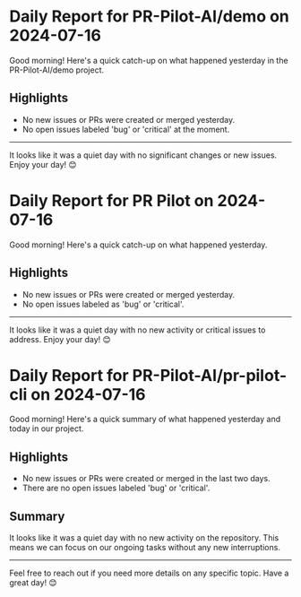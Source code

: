 # Daily Report for PR-Pilot-AI/demo on 2024-07-16

Good morning! Here's a quick catch-up on what happened yesterday in the PR-Pilot-AI/demo project.

## Highlights
- No new issues or PRs were created or merged yesterday.
- No open issues labeled 'bug' or 'critical' at the moment.

---

It looks like it was a quiet day with no significant changes or new issues. Enjoy your day! 😊


# Daily Report for PR Pilot on 2024-07-16

Good morning! Here's a quick catch-up on what happened yesterday.

## Highlights
- No new issues or PRs were created or merged yesterday.
- No open issues labeled as 'bug' or 'critical'.

---

It looks like it was a quiet day with no new activity or critical issues to address. Enjoy your day! 😊


# Daily Report for PR-Pilot-AI/pr-pilot-cli on 2024-07-16

Good morning! Here's a quick summary of what happened yesterday and today in our project.

## Highlights
- No new issues or PRs were created or merged in the last two days.
- There are no open issues labeled 'bug' or 'critical'.

## Summary
It looks like it was a quiet day with no new activity on the repository. This means we can focus on our ongoing tasks without any new interruptions.

---

Feel free to reach out if you need more details on any specific topic. Have a great day! 😊



